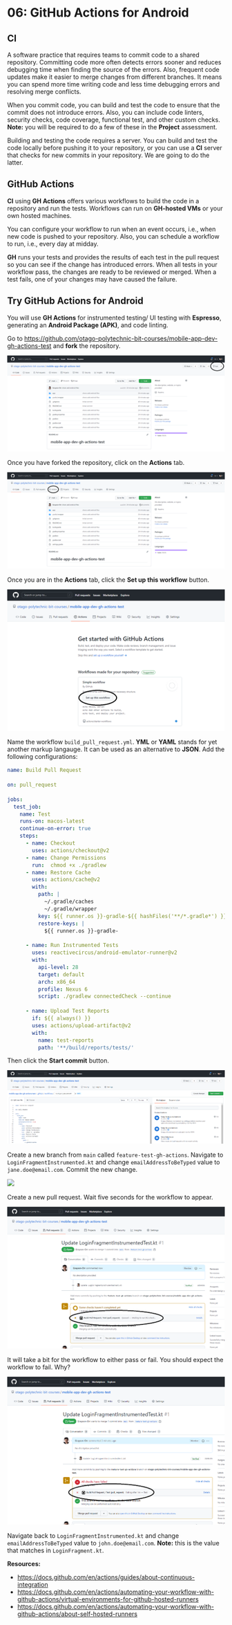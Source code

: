 # 06: GitHub Actions for Android

## CI

A software practice that requires teams to commit code to a shared repository. Committing code more often detects errors sooner and reduces debugging time when finding the source of the errors. Also, frequent code updates make it easier to merge changes from different branches. It means you can spend more time writing code and less time debugging errors and resolving merge conflicts.

When you commit code, you can build and test the code to ensure that the commit does not introduce errors. Also, you can include code linters, security checks, code coverage, functional test, and other custom checks. **Note:** you will be required to do a few of these in the **Project** assessment.

Building and testing the code requires a server. You can build and test the code locally before pushing it to your repository, or you can use a **CI** server that checks for new commits in your repository. We are going to do the latter.

## GitHub Actions

**CI** using **GH Actions** offers various workflows to build the code in a repository and run the tests. Workflows can run on **GH-hosted VMs** or your own hosted machines.

You can configure your workflow to run when an event occurs, i.e., when new code is pushed to your repository. Also, you can schedule a workflow to run, i.e., every day at midday.

**GH** runs your tests and provides the results of each test in the pull request so you can see if the change has introduced errors. When all tests in your workflow pass, the changes are ready to be reviewed or merged. When a test fails, one of your changes may have caused the failure.

## Try GitHub Actions for Android

You will use **GH Actions** for instrumented testing/ UI testing with **Espresso**, generating an **Android Package (APK)**, and code linting.

Go to https://github.com/otago-polytechnic-bit-courses/mobile-app-dev-gh-actions-test and **fork** the repository.

<img src="../resources/img/06-gh-actions-for-android/fork-repository.PNG" />

Once you have forked the repository, click on the **Actions** tab.

<img src="../resources/img/06-gh-actions-for-android/actions.PNG" />

Once you are in the **Actions** tab, click the **Set up this workflow** button.

<img src="../resources/img/06-gh-actions-for-android/setup-workflow.PNG" />

Name the workflow `build_pull_request.yml`. **YML** or **YAML** stands for yet another markup langauge. It can be used as an alternative to **JSON**. Add the following configurations:

```yml
name: Build Pull Request

on: pull_request

jobs:
  test_job:
    name: Test
    runs-on: macos-latest
    continue-on-error: true
    steps:
      - name: Checkout
        uses: actions/checkout@v2
      - name: Change Permissions
        run:  chmod +x ./gradlew
      - name: Restore Cache
        uses: actions/cache@v2
        with:
          path: |
            ~/.gradle/caches
            ~/.gradle/wrapper
          key: ${{ runner.os }}-gradle-${{ hashFiles('**/*.gradle*') }}
          restore-keys: |
            ${{ runner.os }}-gradle-
            
      - name: Run Instrumented Tests
        uses: reactivecircus/android-emulator-runner@v2
        with:
          api-level: 28
          target: default
          arch: x86_64
          profile: Nexus 6
          script: ./gradlew connectedCheck --continue

      - name: Upload Test Reports
        if: ${{ always() }}
        uses: actions/upload-artifact@v2
        with:
          name: test-reports
          path: '**/build/reports/tests/'
```

Then click the **Start commit** button.

<img src="../resources/img/06-gh-actions-for-android/commit-workflow.PNG" />

Create a new branch from `main` called `feature-test-gh-actions`. Navigate to `LoginFragmentInstrumented.kt` and change `emailAddressToBeTyped` value to `jane.doe@email.com`. Commit the new change.

<img src="../resources/img/06-gh-actions-for-android/update-login-fragment.PNG" />

Create a new pull request. Wait five seconds for the workflow to appear.

<img src="../resources/img/06-gh-actions-for-android/running-job.PNG" />

It will take a bit for the workflow to either pass or fail. You should expect the workflow to fail. Why?

<img src="../resources/img/06-gh-actions-for-android/job-failed.PNG" />

 Navigate back to `LoginFragmentInstrumented.kt` and change `emailAddressToBeTyped` value to `john.doe@email.com`. **Note:** this is the value that matches in `LoginFragment.kt`.

**Resources:** 
- https://docs.github.com/en/actions/guides/about-continuous-integration
- https://docs.github.com/en/actions/automating-your-workflow-with-github-actions/virtual-environments-for-github-hosted-runners
- https://docs.github.com/en/actions/automating-your-workflow-with-github-actions/about-self-hosted-runners
